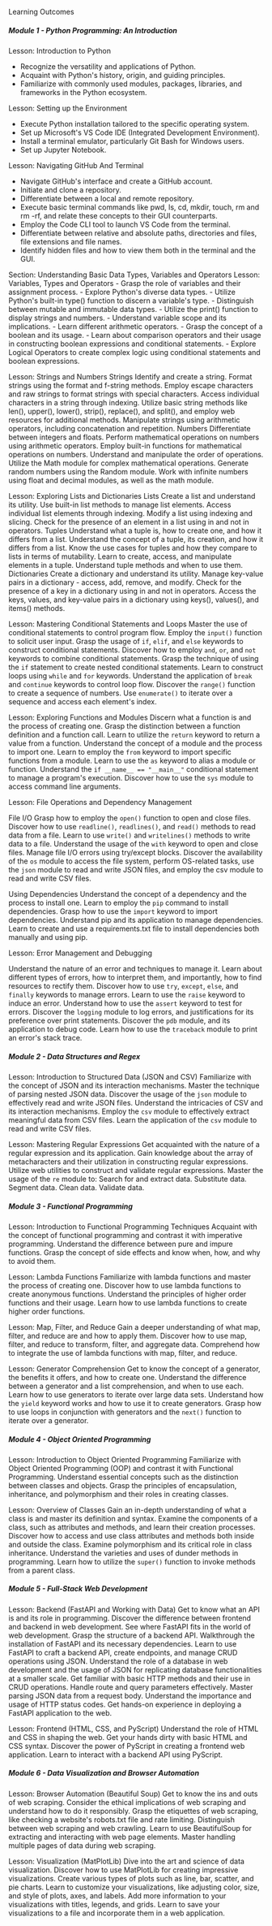 Learning Outcomes 

##### Module 1 - Python Programming: An Introduction 

Lesson: Introduction to Python 
  - Recognize the versatility and applications of Python.
  - Acquaint with Python's history, origin, and guiding principles.
  - Familiarize with commonly used modules, packages, libraries, and frameworks in the Python ecosystem.

Lesson: Setting up the Environment 
  - Execute Python installation tailored to the specific operating system.
  - Set up Microsoft's VS Code IDE (Integrated Development Environment).
  - Install a terminal emulator, particularly Git Bash for Windows users.
  - Set up Jupyter Notebook.

Lesson: Navigating GitHub And Terminal 
  - Navigate GitHub's interface and create a GitHub account.
  - Initiate and clone a repository.
  - Differentiate between a local and remote repository.
  - Execute basic terminal commands like pwd, ls, cd, mkdir, touch, rm and rm -rf, and relate these concepts to their GUI counterparts.
  - Employ the Code CLI tool to launch VS Code from the terminal.
  - Differentiate between relative and absolute paths, directories and files, file extensions and file names.
  - Identify hidden files and how to view them both in the terminal and the GUI.

Section: Understanding Basic Data Types, Variables and Operators 
  Lesson: Variables, Types and Operators
    - Grasp the role of variables and their assignment process.
    - Explore Python's diverse data types.
    - Utilize Python's built-in type() function to discern a variable's type.
    - Distinguish between mutable and immutable data types.
    - Utilize the print() function to display strings and numbers.
    - Understand variable scope and its implications.
    - Learn different arithmetic operators.
    - Grasp the concept of a boolean and its usage.
    - Learn about comparison operators and their usage in constructing boolean expressions and conditional statements.
    - Explore Logical Operators to create complex logic using conditional statements and boolean expressions.
  
  Lesson: Strings and Numbers 
    Strings
      Identify and create a string.
      Format strings using the format and f-string methods.
      Employ escape characters and raw strings to format strings with special characters.
      Access individual characters in a string through indexing.
      Utilize basic string methods like len(), upper(), lower(), strip(), replace(), and split(), and employ web resources for additional methods.
      Manipulate strings using arithmetic operators, including concatenation and repetition.
    Numbers
      Differentiate between integers and floats.
      Perform mathematical operations on numbers using arithmetic operators.
      Employ built-in functions for mathematical operations on numbers.
      Understand and manipulate the order of operations.
      Utilize the Math module for complex mathematical operations.
      Generate random numbers using the Random module.
      Work with infinite numbers using float and decimal modules, as well as the math module.


  Lesson: Exploring Lists and Dictionaries 
    Lists
      Create a list and understand its utility.
      Use built-in list methods to manage list elements.
      Access individual list elements through indexing.
      Modify a list using indexing and slicing.
      Check for the presence of an element in a list using in and not in operators.
    Tuples
      Understand what a tuple is, how to create one, and how it differs from a list.
      Understand the concept of a tuple, its creation, and how it differs from a list.
      Know the use cases for tuples and how they compare to lists in terms of mutability.
      Learn to create, access, and manipulate elements in a tuple.
      Understand tuple methods and when to use them.
    Dictionaries
      Create a dictionary and understand its utility.
      Manage key-value pairs in a dictionary - access, add, remove, and modify.
      Check for the presence of a key in a dictionary using in and not in operators.
      Access the keys, values, and key-value pairs in a dictionary using keys(), values(), and items() methods.

Lesson: Mastering Conditional Statements and Loops 
  Master the use of conditional statements to control program flow.
  Employ the `input()` function to solicit user input.
  Grasp the usage of `if`, `elif`, and `else` keywords to construct conditional statements.
  Discover how to employ `and`, `or`, and `not` keywords to combine conditional statements.
  Grasp the technique of using the `if` statement to create nested conditional statements.
  Learn to construct loops using `while` and `for` keywords.
  Understand the application of `break` and `continue` keywords to control loop flow.
  Discover the `range()` function to create a sequence of numbers.
  Use `enumerate()` to iterate over a sequence and access each element's index.

Lesson: Exploring Functions and Modules 
  Discern what a function is and the process of creating one.
  Grasp the distinction between a function definition and a function call.
  Learn to utilize the `return` keyword to return a value from a function.
  Understand the concept of a module and the process to import one.
  Learn to employ the `from` keyword to import specific functions from a module.
  Learn to use the `as` keyword to alias a module or function.
  Understand the `if __name__ == "__main__"` conditional statement to manage a program's execution.
  Discover how to use the `sys` module to access command line arguments.

Lesson: File Operations and Dependency Management

  File I/O
    Grasp how to employ the `open()` function to open and close files.
    Discover how to use `readline()`, `readlines()`, and `read()` methods to read data from a file.
    Learn to use `write()` and `writelines()` methods to write data to a file.
    Understand the usage of the `with` keyword to open and close files.
    Manage file I/O errors using try/except blocks.
    Discover the availability of the `os` module to access the file system, perform OS-related tasks, use the `json` module to read and write JSON files, and employ the csv module to read and write CSV files.

  Using Dependencies
    Understand the concept of a dependency and the process to install one.
    Learn to employ the `pip` command to install dependencies.
    Grasp how to use the `import` keyword to import dependencies.
    Understand pip and its application to manage dependencies.
    Learn to create and use a requirements.txt file to install dependencies both manually and using pip.

Lesson: Error Management and Debugging

Understand the nature of an error and techniques to manage it.
Learn about different types of errors, how to interpret them, and importantly, how to find resources to rectify them.
Discover how to use `try`, `except`, `else`, and `finally` keywords to manage errors.
Learn to use the `raise` keyword to induce an error.
Understand how to use the `assert` keyword to test for errors.
Discover the `logging` module to log errors, and justifications for its preference over print statements.
Discover the `pdb` module, and its application to debug code.
Learn how to use the `traceback` module to print an error's stack trace.



##### Module 2 - Data Structures and Regex 

Lesson: Introduction to Structured Data (JSON and CSV)
  Familiarize with the concept of JSON and its interaction mechanisms.
  Master the technique of parsing nested JSON data.
  Discover the usage of the `json` module to effectively read and write JSON files.
  Understand the intricacies of CSV and its interaction mechanisms.
  Employ the `csv` module to effectively extract meaningful data from CSV files.
  Learn the application of the `csv` module to read and write CSV files.

Lesson: Mastering Regular Expressions
  Get acquainted with the nature of a regular expression and its application.
  Gain knowledge about the array of metacharacters and their utilization in constructing regular expressions.
  Utilize web utilities to construct and validate regular expressions.
  Master the usage of the `re` module to: 
    Search for and extract data.
    Substitute data.
    Segment data.
    Clean data.
    Validate data.




##### Module 3 - Functional Programming 

Lesson: Introduction to Functional Programming Techniques 
  Acquaint with the concept of functional programming and contrast it with imperative programming.
  Understand the difference between pure and impure functions.
  Grasp the concept of side effects and know when, how, and why to avoid them.

Lesson: Lambda Functions 
  Familiarize with lambda functions and master the process of creating one.
  Discover how to use lambda functions to create anonymous functions.
  Understand the principles of higher order functions and their usage.
  Learn how to use lambda functions to create higher order functions.

Lesson: Map, Filter, and Reduce 
  Gain a deeper understanding of what map, filter, and reduce are and how to apply them.
  Discover how to use map, filter, and reduce to transform, filter, and aggregate data.
  Comprehend how to integrate the use of lambda functions with map, filter, and reduce.

Lesson: Generator Comprehension
  Get to know the concept of a generator, the benefits it offers, and how to create one.
  Understand the difference between a generator and a list comprehension, and when to use each.
  Learn how to use generators to iterate over large data sets.
  Understand how the `yield` keyword works and how to use it to create generators.
  Grasp how to use loops in conjunction with generators and the `next()` function to iterate over a generator.




##### Module 4 - Object Oriented Programming 

Lesson: Introduction to Object Oriented Programming
  Familiarize with Object Oriented Programming (OOP) and contrast it with Functional Programming.
  Understand essential concepts such as the distinction between classes and objects.
  Grasp the principles of encapsulation, inheritance, and polymorphism and their roles in creating classes.

Lesson: Overview of Classes
  Gain an in-depth understanding of what a class is and master its definition and syntax.
  Examine the components of a class, such as attributes and methods, and learn their creation processes.
  Discover how to access and use class attributes and methods both inside and outside the class.
  Examine polymorphism and its critical role in class inheritance.
  Understand the varieties and uses of dunder methods in programming.
  Learn how to utilize the `super()` function to invoke methods from a parent class.




##### Module 5 - Full-Stack Web Development 

Lesson: Backend (FastAPI and Working with Data)
  Get to know what an API is and its role in programming.
  Discover the difference between frontend and backend in web development.
  See where FastAPI fits in the world of web development.
  Grasp the structure of a backend API.
  Walkthrough the installation of FastAPI and its necessary dependencies.
  Learn to use FastAPI to craft a backend API, create endpoints, and manage CRUD operations using JSON.
  Understand the role of a database in web development and the usage of JSON for replicating database functionalities at a smaller scale.
  Get familiar with basic HTTP methods and their use in CRUD operations.
  Handle route and query parameters effectively.
  Master parsing JSON data from a request body.
  Understand the importance and usage of HTTP status codes.
  Get hands-on experience in deploying a FastAPI application to the web.

Lesson: Frontend (HTML, CSS, and PyScript) 
  Understand the role of HTML and CSS in shaping the web.
  Get your hands dirty with basic HTML and CSS syntax.
  Discover the power of PyScript in creating a frontend web application.
  Learn to interact with a backend API using PyScript.



##### Module 6 - Data Visualization and Browser Automation 

Lesson: Browser Automation (Beautiful Soup) 
  Get to know the ins and outs of web scraping.
  Consider the ethical implications of web scraping and understand how to do it responsibly.
  Grasp the etiquettes of web scraping, like checking a website's robots.txt file and rate limiting.
  Distinguish between web scraping and web crawling.
  Learn to use BeautifulSoup for extracting and interacting with web page elements.
  Master handling multiple pages of data during web scraping.

Lesson: Visualization (MatPlotLib)
  Dive into the art and science of data visualization.
  Discover how to use MatPlotLib for creating impressive visualizations.
  Create various types of plots such as line, bar, scatter, and pie charts.
  Learn to customize your visualizations, like adjusting color, size, and style of plots, axes, and labels.
  Add more information to your visualizations with titles, legends, and grids.
  Learn to save your visualizations to a file and incorporate them in a web application.


